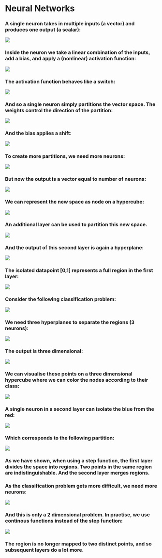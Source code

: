 # Neural Networks

### A single neuron takes in multiple inputs (a vector) and produces one output (a scalar):
![](./img/fig1.png)
### Inside the neuron we take a linear combination of the inputs, add a bias, and apply a (nonlinear) activation function:
![](./img/fig2.png)
### The activation function behaves like a switch:
![](./img/fig3.png)
### And so a single neuron simply partitions the vector space. The weights control the direction of the partition:
![](./img/fig4.png)
### And the bias applies a shift:
![](./img/fig5.png)
### To create more partitions, we need more neurons:
![](./img/fig6.png)
### But now the output is a vector equal to number of neurons:
![](./img/fig7.png)
### We can represent the new space as node on a hypercube:
![](./img/fig8.png)
### An additional layer can be used to partition this new space.
![](./img/fig9.png)
### And the output of this second layer is again a hyperplane:
![](./img/fig10.png)
### The isolated datapoint [0,1] represents a full region in the first layer:
![](./img/fig11.png)

### Consider the following classification problem:
![](./img/fig12.png)
### We need three hyperplanes to separate the regions (3 neurons):
![](./img/fig13.png)
### The output is three dimensional:
![](./img/fig14.png)
### We can visualise these points on a three dimensional hypercube where we can color the nodes according to their class:
![](./img/fig15.png)
### A single neuron in a second layer can isolate the blue from the red:
![](./img/fig16.png)
### Which corresponds to the following partition:
![](./img/fig17.png)
### As we have shown, when using a step function, the first layer divides the space into regions. Two points in the same region are indistinguishable. And the second layer merges regions.

### As the classification problem gets more difficult, we need more neurons:
![](./img/fig18.png)
### And this is only a 2 dimensional problem. In practise, we use continous functions instead of the step function:
![](./img/fig19.png)
### The region is no longer mapped to two distinct points, and so subsequent layers do a lot more. 
